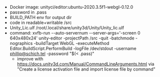 * Docker image: unityci/editor:ubuntu-2020.3.5f1-webgl-0.12.0
* password in .pass
* BUILD_PATH env for output dir
* code in readable+writable /src
* Unity_Lic.ulf /root/.local/share/unity3d/Unity/Unity_lic.ulf
* command: xvfb-run --auto-servernum --server-args='-screen 0 640x480x24' unity-editor -projectPath /src -quit -batchmode -nographics -buildTarget WebGL -executeMethod Editor.BuildScript.PerformBuild -logFile /dev/stdout -username phillip@schich.tel -password "$(< .pass)"
  * improve with https://docs.unity3d.com/Manual/CommandLineArguments.html via "Create a license activation file and import license file by command"

